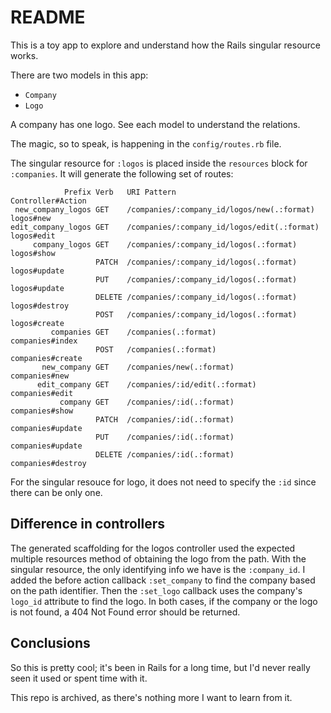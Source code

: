 # README

This is a toy app to explore and understand how the Rails singular resource works.

There are two models in this app:
- `Company`
- `Logo`

A company has one logo. See each model to understand the relations.

The magic, so to speak, is happening in the `config/routes.rb` file.

The singular resource for `:logos` is placed inside the `resources` block for `:companies`. It will generate the following set of routes:

``` 
            Prefix Verb   URI Pattern                                   Controller#Action
 new_company_logos GET    /companies/:company_id/logos/new(.:format)    logos#new
edit_company_logos GET    /companies/:company_id/logos/edit(.:format)   logos#edit
     company_logos GET    /companies/:company_id/logos(.:format)        logos#show
                   PATCH  /companies/:company_id/logos(.:format)        logos#update
                   PUT    /companies/:company_id/logos(.:format)        logos#update
                   DELETE /companies/:company_id/logos(.:format)        logos#destroy
                   POST   /companies/:company_id/logos(.:format)        logos#create
         companies GET    /companies(.:format)                          companies#index
                   POST   /companies(.:format)                          companies#create
       new_company GET    /companies/new(.:format)                      companies#new
      edit_company GET    /companies/:id/edit(.:format)                 companies#edit
           company GET    /companies/:id(.:format)                      companies#show
                   PATCH  /companies/:id(.:format)                      companies#update
                   PUT    /companies/:id(.:format)                      companies#update
                   DELETE /companies/:id(.:format)                      companies#destroy

```

For the singular resouce for logo, it does not need to specify the `:id` since there can be only one.

## Difference in controllers ##

The generated scaffolding for the logos controller used the expected multiple resources method of obtaining the logo from the path. With the singular resource, the only identifying info we have is the `:company_id`. I added the before action callback `:set_company` to find the company based on the path identifier. Then the `:set_logo` callback uses the company's `logo_id` attribute to find the logo. In both cases, if the company or the logo is not found, a 404 Not Found error should be returned.

## Conclusions ##

So this is pretty cool; it's been in Rails for a long time, but I'd never really seen it used or spent time with it.

This repo is archived, as there's nothing more I want to learn from it.
